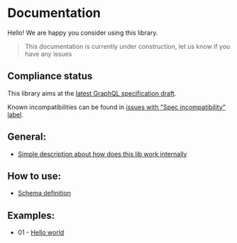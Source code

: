 # Documentation

Hello! We are happy you consider using this library.

> This documentation is currently under construction, let us know if you have any issues

## Compliance status

This library aims at the [latest GraphQL specification draft](http://spec.graphql.org/draft/). 

Known incompatibilities can be found in [issues with "Spec incompatibility" label](https://github.com/infinityloop-dev/graphpinator/issues?q=is%3Aopen+is%3Aissue+label%3A%22Ctg+-+Spec+incompatibility%22).

## General:

- [Simple description about how does this lib work internally](https://github.com/infinityloop-dev/graphpinator/blob/master/docs/UnderTheHood.md)

## How to use:

- [Schema definition](https://github.com/infinityloop-dev/graphpinator/blob/master/docs/DefiningSchema.md)

## Examples:

- 01 - [Hello world](https://github.com/infinityloop-dev/graphpinator/blob/master/docs/HelloWorld.md)
